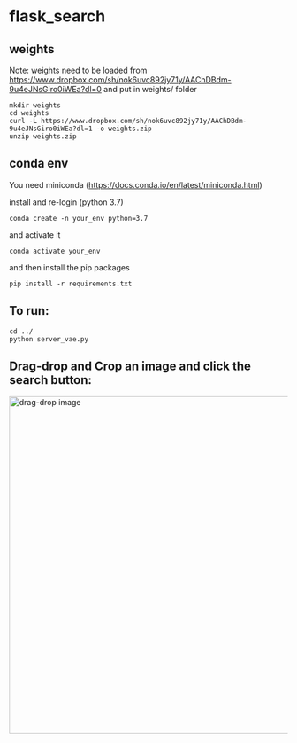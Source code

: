 # flask_search

## weights

Note: weights need to be loaded from https://www.dropbox.com/sh/nok6uvc892jy71y/AAChDBdm-9u4eJNsGiro0iWEa?dl=0 and put in weights/ folder

```
mkdir weights
cd weights
curl -L https://www.dropbox.com/sh/nok6uvc892jy71y/AAChDBdm-9u4eJNsGiro0iWEa?dl=1 -o weights.zip
unzip weights.zip
```
## conda env
You need miniconda (https://docs.conda.io/en/latest/miniconda.html)

install and re-login (python 3.7)
```
conda create -n your_env python=3.7
```

and activate it

```
conda activate your_env
```

and then install the pip packages

```
pip install -r requirements.txt
```

## To run:

```
cd ../
python server_vae.py
```
## Drag-drop and Crop an image and click the search button:
<img width="609" alt="drag-drop image" src="https://user-images.githubusercontent.com/22691548/174459159-dea3bca4-13cb-4ed0-afb4-0f5f87cd66d1.png">


